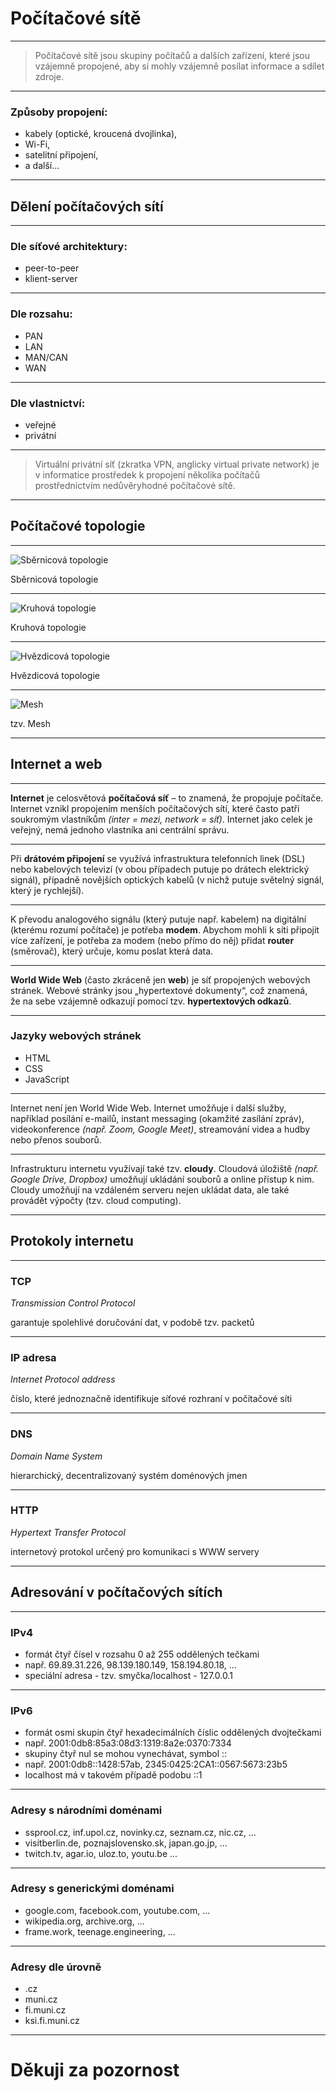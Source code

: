 # Počítačové sítě

---

>Počítačové sítě jsou skupiny počítačů a dalších zařízení, které jsou vzájemně propojené, aby si mohly vzájemně posílat informace a sdílet zdroje.

---

### Způsoby propojení:

- kabely (optické, kroucená dvojlinka),
- Wi-Fi,
- satelitní připojení,
- a další...

---

## Dělení počítačových sítí

---

### Dle síťové architektury:

- peer-to-peer
- klient-server

---

### Dle rozsahu:

- PAN
- LAN
- MAN/CAN
- WAN

---

### Dle vlastnictví:

- veřejné
- privátní

---

>Virtuální privátní síť (zkratka VPN, anglicky virtual private network) je v informatice prostředek k propojení několika počítačů prostřednictvím nedůvěryhodné počítačové sítě.

---

## Počítačové topologie

---

![Sběrnicová topologie](https://upload.wikimedia.org/wikipedia/commons/4/47/BusNetwork.svg)

Sběrnicová topologie

---

![Kruhová topologie](https://upload.wikimedia.org/wikipedia/commons/7/75/RingNetwork.svg)

Kruhová topologie

---

![Hvězdicová topologie](https://upload.wikimedia.org/wikipedia/commons/d/d0/StarNetwork.svg)

Hvězdicová topologie

---

![Mesh](https://upload.wikimedia.org/wikipedia/commons/b/b8/FullMeshNetwork.svg)

tzv. Mesh

---

## Internet a web

---

**Internet** je celosvětová **počítačová síť** – to znamená, že propojuje počítače. Internet vznikl propojením menších počítačových sítí, které často patří soukromým vlastníkům _(inter = mezi, network = síť)_. Internet jako celek je veřejný, nemá jednoho vlastníka ani centrální správu.

---

Při **drátovém připojení** se využívá infrastruktura telefonních linek (DSL) nebo kabelových televizí (v obou případech putuje po drátech elektrický signál), případně novějších optických kabelů (v nichž putuje světelný signál, který je rychlejší).

---

K převodu analogového signálu (který putuje např. kabelem) na digitální (kterému rozumí počítače) je potřeba **modem**. Abychom mohli k síti připojit více zařízení, je potřeba za modem (nebo přímo do něj) přidat **router** (směrovač), který určuje, komu poslat která data.

---

**World Wide Web** (často zkráceně jen **web**) je síť propojených webových stránek. Webové stránky jsou „hypertextové dokumenty“, což znamená, že na sebe vzájemně odkazují pomocí tzv. **hypertextových odkazů**.

---

### Jazyky webových stránek

- HTML
- CSS
- JavaScript

---

Internet není jen World Wide Web. Internet umožňuje i další služby, například posílání e-mailů, instant messaging (okamžité zasílání zpráv), videokonference _(např. Zoom, Google Meet)_, streamování videa a hudby nebo přenos souborů.

---

Infrastrukturu internetu využívají také tzv.  **cloudy**. Cloudová úložiště _(např. Google Drive, Dropbox)_ umožňují ukládání souborů a online přístup k nim. Cloudy umožňují na vzdáleném serveru nejen ukládat data, ale také provádět výpočty (tzv. cloud computing).

---

## Protokoly internetu

---

### TCP

*Transmission Control Protocol*

garantuje spolehlivé doručování dat, v podobě tzv. packetů


---

### IP adresa

*Internet Protocol address*

číslo, které jednoznačně identifikuje síťové rozhraní v počítačové síti


---

### DNS

*Domain Name System*

hierarchický, decentralizovaný systém doménových jmen


---

### HTTP

*Hypertext Transfer Protocol*

internetový protokol určený pro komunikaci s WWW servery

---

## Adresování v počítačových sítích

---

### IPv4

- formát čtyř čísel v rozsahu 0 až 255 oddělených tečkami
- např. 69.89.31.226, 98.139.180.149, 158.194.80.18, ...
- speciální adresa - tzv. smyčka/localhost - 127.0.0.1

---

### IPv6

- formát osmi skupin čtyř hexadecimálních číslic oddělených dvojtečkami
- např. 2001:0db8:85a3:08d3:1319:8a2e:0370:7334
- skupiny čtyř nul se mohou vynechávat, symbol ::
- např. 2001:0db8::1428:57ab, 2345:0425:2CA1::0567:5673:23b5
- localhost má v takovém případě podobu ::1

---

### Adresy s národními doménami

- ssprool.cz, inf.upol.cz, novinky.cz, seznam.cz, nic.cz, ...
- visitberlin.de, poznajslovensko.sk, japan.go.jp, ...
- twitch.tv, agar.io, uloz.to, youtu.be ...

---

### Adresy s generickými doménami

- google.com, facebook.com, youtube.com, ...
- wikipedia.org, archive.org, ...
- frame.work, teenage.engineering, ...

---

### Adresy dle úrovně

- .cz
- muni.cz
- fi.muni.cz
- ksi.fi.muni.cz

---

# Děkuji za pozornost
